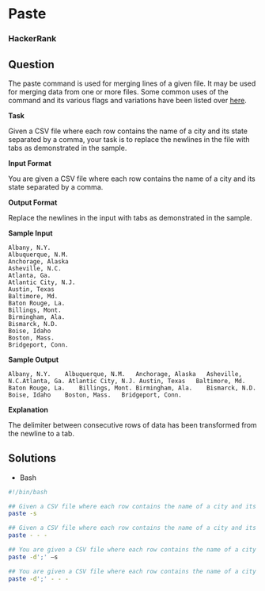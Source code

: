 # Paste

### HackerRank

## Question

The paste command is used for merging lines of a given file. It may be used for merging data from one or more files. Some common uses of the command and its various flags and variations have been listed over <a href="http://www.theunixschool.com/2012/07/10-examples-of-paste-command-usage-in.html">here</a>.

**Task** 

Given a CSV file where each row contains the name of a city and its state separated by a comma, your task is to replace the newlines in the file with tabs as demonstrated in the sample.

**Input Format**

You are given a CSV file where each row contains the name of a city and its state separated by a comma.

**Output Format**

Replace the newlines in the input with tabs as demonstrated in the sample.

**Sample Input**
```
Albany, N.Y.
Albuquerque, N.M.
Anchorage, Alaska
Asheville, N.C.
Atlanta, Ga.
Atlantic City, N.J.
Austin, Texas
Baltimore, Md.
Baton Rouge, La.
Billings, Mont.
Birmingham, Ala.
Bismarck, N.D.
Boise, Idaho
Boston, Mass.
Bridgeport, Conn.
```

**Sample Output**
```
Albany, N.Y.    Albuquerque, N.M.   Anchorage, Alaska   Asheville, N.C.Atlanta, Ga. Atlantic City, N.J. Austin, Texas   Baltimore, Md.  Baton Rouge, La.    Billings, Mont. Birmingham, Ala.    Bismarck, N.D.  Boise, Idaho    Boston, Mass.   Bridgeport, Conn.
```

**Explanation**

The delimiter between consecutive rows of data has been transformed from the newline to a tab.

## Solutions

* Bash
```bash
#!/bin/bash

## Given a CSV file where each row contains the name of a city and its state separated by a comma, your task is to replace the newlines in the file with tabs as demonstrated in the sample.
paste -s

## Given a CSV file where each row contains the name of a city and its state separated by a comma, your task is to restructure the file in such a way, that three consecutive rows are folded into one, and separated by tab.
paste - - -

## You are given a CSV file where each row contains the name of a city and its state separated by a comma. Your task is to replace the newlines in the file with semicolons as demonstrated in the sample.
paste -d';' –s

## You are given a CSV file where each row contains the name of a city and its state separated by a comma. Your task is to restructure the file so that three consecutive rows are folded into one line and are separated by semicolons.
paste -d';' - - -
```